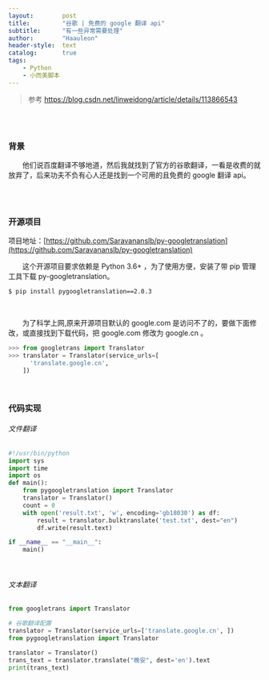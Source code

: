 ```yaml
---
layout:        post
title:         "谷歌 | 免费的 google 翻译 api"
subtitle:      "有一些异常需要处理"
author:        "Haauleon"
header-style:  text
catalog:       true
tags:
    - Python
    - 小而美脚本
---
```


> 参考 https://blog.csdn.net/linweidong/article/details/113866543

<br><br>

### 背景
&emsp;&emsp;他们说百度翻译不够地道，然后我就找到了官方的谷歌翻译，一看是收费的就放弃了，后来功夫不负有心人还是找到一个可用的且免费的 google 翻译 api。   

<br><br>

### 开源项目
项目地址：[https://github.com/Saravananslb/py-googletranslation](https://github.com/Saravananslb/py-googletranslation)        

&emsp;&emsp;这个开源项目要求依赖是  Python 3.6+ ，为了使用方便，安装了带 pip 管理工具下载 py-googletranslation。    
```
$ pip install pygoogletranslation==2.0.3
```

<br>

&emsp;&emsp;为了科学上网,原来开源项目默认的 google.com 是访问不了的，要做下面修改，或直接找到下载代码，把 google.com 修改为 google.cn 。        
```python
>>> from googletrans import Translator
>>> translator = Translator(service_urls=[
      'translate.google.cn',   
    ])
```

<br>



### 代码实现
###### 文件翻译
```python
#!/usr/bin/python
import sys
import time
import os
def main():               
	from pygoogletranslation import Translator
	translator = Translator()
	count = 0
	with open('result.txt', 'w', encoding='gb18030') as df:
	    result = translator.bulktranslate('test.txt', dest="en")
	    df.write(result.text)

if __name__ == "__main__":
	main()
```

<br>

###### 文本翻译
```python
from googletrans import Translator

# 谷歌翻译配置
translator = Translator(service_urls=['translate.google.cn', ])
from pygoogletranslation import Translator

translator = Translator()
trans_text = translator.translate("晚安", dest='en').text
print(trans_text)
```